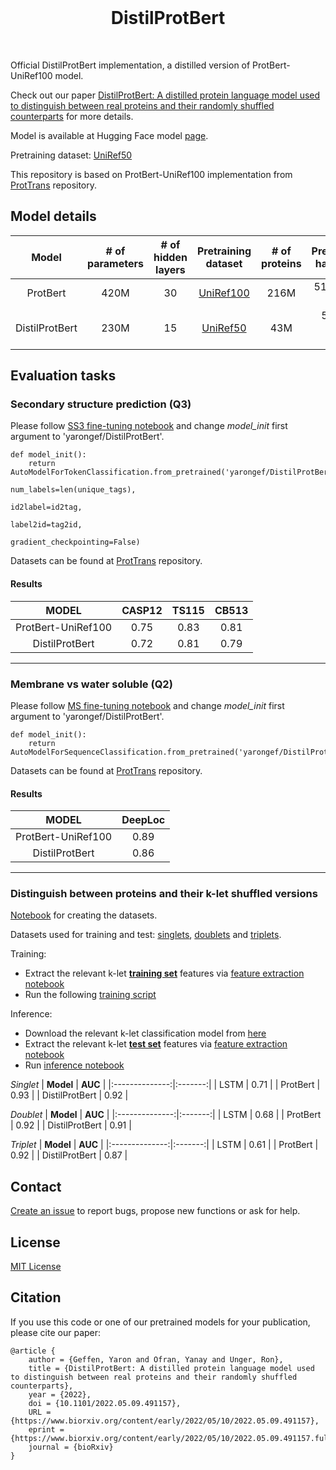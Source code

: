 <br/>
<h1 align="center">DistilProtBert</h1>
<br/>

Official DistilProtBert implementation, a distilled version of ProtBert-UniRef100 model.

Check out our paper [DistilProtBert: A distilled protein language model used to distinguish between real proteins and their randomly shuffled counterparts](https://www.biorxiv.org/content/10.1101/2022.05.09.491157v1) for more details.

Model is available at Hugging Face model [page](https://huggingface.co/yarongef/DistilProtBert).

Pretraining dataset: [UniRef50](https://github.com/yarongef/DistilProtBert/blob/main/Datasets/UniRef50.ipynb)

This repository is based on ProtBert-UniRef100 implementation from [ProtTrans](https://github.com/agemagician/ProtTrans) repository.

## **Model details**
|   **Model**    | **# of parameters** | **# of hidden layers** |            **Pretraining dataset**             | **# of proteins** | **Pretraining hardware** |
|:--------------:|:-------------------:|:----------------------:|:----------------------------------------------:|:-----------------:|:------------------------:|
|    ProtBert    |        420M         |           30           | [UniRef100](https://www.uniprot.org/downloads) |       216M        |      512 16GB TPUs       |
| DistilProtBert |        230M         |           15           | [UniRef50](https://www.uniprot.org/downloads)  |        43M        |     5 v100 32GB GPUs     |

## **Evaluation tasks**

### Secondary structure prediction (Q3)
Please follow [SS3 fine-tuning notebook](https://github.com/agemagician/ProtTrans/blob/master/Fine-Tuning/ProtBert-BFD-FineTune-SS3.ipynb) and change *model_init* first argument to 'yarongef/DistilProtBert'.
      
    def model_init():
        return AutoModelForTokenClassification.from_pretrained('yarongef/DistilProtBert',
                                                               num_labels=len(unique_tags),
                                                               id2label=id2tag,
                                                               label2id=tag2id,
                                                               gradient_checkpointing=False)

Datasets can be found at [ProtTrans](https://github.com/agemagician/ProtTrans) repository.

#### Results
|     **MODEL**      | **CASP12** | **TS115** | **CB513** |
|:------------------:|:----------:|:---------:|:---------:|
| ProtBert-UniRef100 |    0.75    |   0.83    |   0.81    |
|   DistilProtBert   |    0.72    |   0.81    |   0.79    |

---------------------------------

### Membrane vs water soluble (Q2)
Please follow [MS fine-tuning notebook](https://github.com/agemagician/ProtTrans/blob/master/Fine-Tuning/ProtBert-BFD-FineTuning-MS.ipynb) and change *model_init* first argument to 'yarongef/DistilProtBert'.

    def model_init():
        return AutoModelForSequenceClassification.from_pretrained('yarongef/DistilProtBert')

Datasets can be found at [ProtTrans](https://github.com/agemagician/ProtTrans) repository.

#### Results
|     **MODEL**      | **DeepLoc** |
|:------------------:|:-----------:|
| ProtBert-UniRef100 |    0.89     |  
|   DistilProtBert   |    0.86     | 

----------------------------------

### Distinguish between proteins and their k-let shuffled versions 

[Notebook](https://github.com/yarongef/DistilProtBert/blob/main/Datasets/Human%20Proteome.ipynb) for creating the datasets.

Datasets used for training and test: [singlets](https://huggingface.co/datasets/yarongef/human_proteome_singlets), [doublets](https://huggingface.co/datasets/yarongef/human_proteome_doublets) and [triplets](https://huggingface.co/datasets/yarongef/human_proteome_triplets).

Training:
- Extract the relevant k-let <ins>__training set__</ins> features via [feature extraction notebook](https://github.com/yarongef/DistilProtBert/blob/main/Feature%20Extraction/Feature%20Extraction.ipynb)
- Run the following [training script](https://github.com/yarongef/DistilProtBert/blob/main/Train/real_vs_shuffled.py)

Inference:
- Download the relevant k-let classification model from [here](https://www.dropbox.com/sh/221eiziowdg5m5e/AADh_f8DO_Tn9r56S1QbpyaHa?dl=0)
- Extract the relevant k-let <ins>__test set__</ins> features via [feature extraction notebook](https://github.com/yarongef/DistilProtBert/blob/main/Feature%20Extraction/Feature%20Extraction.ipynb)
- Run [inference notebook](https://github.com/yarongef/DistilProtBert/blob/main/Inference/Inference.ipynb)

_Singlet_
|    **Model**   | **AUC** |
|:--------------:|:-------:|
|      LSTM      |   0.71  |
|    ProtBert    |   0.93  |
| DistilProtBert |   0.92  |

_Doublet_
|    **Model**   | **AUC** |
|:--------------:|:-------:|
|      LSTM      |   0.68  |
|    ProtBert    |   0.92  |
| DistilProtBert |   0.91  |

_Triplet_
|    **Model**   | **AUC** |
|:--------------:|:-------:|
|      LSTM      |   0.61  |
|    ProtBert    |   0.92  |
| DistilProtBert |   0.87  |

## **Contact**
[Create an issue](https://github.com/yarongef/DistilProtBert/issues) to report bugs,
propose new functions or ask for help.

## **License**
[MIT License](https://github.com/yarongef/DistilProtBert/blob/main/LICENSE)

## **Citation**
If you use this code or one of our pretrained models for your publication, please cite our paper:
```
@article {
	author = {Geffen, Yaron and Ofran, Yanay and Unger, Ron},
	title = {DistilProtBert: A distilled protein language model used to distinguish between real proteins and their randomly shuffled counterparts},
	year = {2022},
	doi = {10.1101/2022.05.09.491157},
	URL = {https://www.biorxiv.org/content/early/2022/05/10/2022.05.09.491157},
	eprint = {https://www.biorxiv.org/content/early/2022/05/10/2022.05.09.491157.full.pdf},
	journal = {bioRxiv}
}
```
